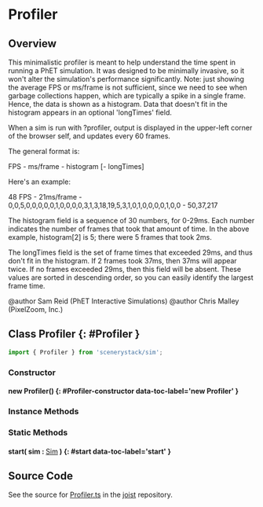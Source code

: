 # Profiler

## Overview

This minimalistic profiler is meant to help understand the time spent in running a PhET simulation.
It was designed to be minimally invasive, so it won't alter the simulation's performance significantly.
Note: just showing the average FPS or ms/frame is not sufficient, since we need to see when garbage collections
happen, which are typically a spike in a single frame.  Hence, the data is shown as a histogram. Data that
doesn't fit in the histogram appears in an optional 'longTimes' field.

When a sim is run with ?profiler, output is displayed in the upper-left corner of the browser self, and updates
every 60 frames.

The general format is:

FPS - ms/frame - histogram [- longTimes]

Here's an example:

48 FPS - 21ms/frame - 0,0,5,0,0,0,0,0,1,0,0,0,0,3,1,3,18,19,5,3,1,0,1,0,0,0,0,1,0,0 - 50,37,217

The histogram field is a sequence of 30 numbers, for 0-29ms. Each number indicates the number of frames that took
that amount of time. In the above example, histogram[2] is 5; there were 5 frames that took 2ms.

The longTimes field is the set of frame times that exceeded 29ms, and thus don't fit in the histogram.
If 2 frames took 37ms, then 37ms will appear twice.  If no frames exceeded 29ms, then this field will be absent.
These values are sorted in descending order, so you can easily identify the largest frame time.

@author Sam Reid (PhET Interactive Simulations)
@author Chris Malley (PixelZoom, Inc.)

## Class Profiler {: #Profiler }


```js
import { Profiler } from 'scenerystack/sim';
```
### Constructor

#### new Profiler() {: #Profiler-constructor data-toc-label='new Profiler' }

### Instance Methods



### Static Methods

#### start( sim : <span style="font-weight: 400;">[Sim](../sim/Sim.md)</span> ) {: #start data-toc-label='start' }



## Source Code

See the source for [Profiler.ts](https://github.com/phetsims/joist/blob/main/js/Profiler.ts) in the [joist](https://github.com/phetsims/joist) repository.
